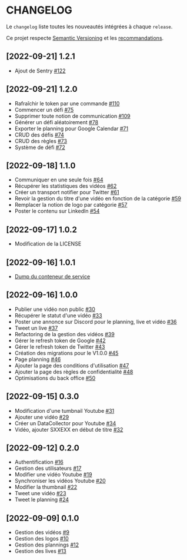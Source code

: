 # CHANGELOG

Le `changelog` liste toutes les nouveautés intégrées à chaque `release`.

Ce projet respecte [Semantic Versioning](https://semver.org/) et les [recommandations](https://keepachangelog.com/en/1.0.0/).

## [2022-09-21] 1.2.1
* Ajout de Sentry [#122](https://github.com/TBoileau/twitch/issues/112)

## [2022-09-21] 1.2.0
* Rafraîchir le token par une commande [#110](https://github.com/TBoileau/twitch/issues/110)
* Commencer un défi [#75](https://github.com/TBoileau/twitch/issues/75)
* Supprimer toute notion de communication [#109](https://github.com/TBoileau/twitch/issues/109)
* Générer un défi aléatoirement [#78](https://github.com/TBoileau/twitch/issues/78)
* Exporter le planning pour Google Calendar [#71](https://github.com/TBoileau/twitch/issues/71)
* CRUD des défis [#74](https://github.com/TBoileau/twitch/issues/74)
* CRUD des règles [#73](https://github.com/TBoileau/twitch/issues/73)
* Système de défi [#72](https://github.com/TBoileau/twitch/issues/72)

## [2022-09-18] 1.1.0
* Communiquer en une seule fois [#64](https://github.com/TBoileau/twitch/issues/64)
* Récupérer les statistiques des vidéos [#62](https://github.com/TBoileau/twitch/issues/62)
* Créer un transport notifier pour Twitter [#61](https://github.com/TBoileau/twitch/issues/61)
* Revoir la gestion du titre d'une vidéo en fonction de la catégorie [#59](https://github.com/TBoileau/twitch/issues/59)
* Remplacer la notion de logo par catégorie [#57](https://github.com/TBoileau/twitch/issues/57)
* Poster le contenu sur LinkedIn [#54](https://github.com/TBoileau/twitch/issues/54)

## [2022-09-17] 1.0.2
* Modification de la LICENSE

## [2022-09-16] 1.0.1
* [Dump du conteneur de service](https://symfony.com/doc/current/performance.html#dump-the-service-container-into-a-single-file)

## [2022-09-16] 1.0.0
* Publier une vidéo non public [#30](https://github.com/TBoileau/twitch/issues/30)
* Récupérer le statut d'une vidéo [#33](https://github.com/TBoileau/twitch/issues/33)
* Poster une annonce sur Discord pour le planning, live et vidéo [#36](https://github.com/TBoileau/twitch/issues/36)
* Tweet un live [#37](https://github.com/TBoileau/twitch/issues/37)
* Refactoring de la gestion des vidéos [#39](https://github.com/TBoileau/twitch/issues/39)
* Gérer le refresh token de Google [#42](https://github.com/TBoileau/twitch/issues/42)
* Gérer le refresh token de Twitter [#43](https://github.com/TBoileau/twitch/issues/43)
* Création des migrations pour le V1.0.0 [#45](https://github.com/TBoileau/twitch/issues/45)
* Page planning [#46](https://github.com/TBoileau/twitch/issues/46)
* Ajouter la page des conditions d'utilisation [#47](https://github.com/TBoileau/twitch/issues/47)
* Ajouter la page des règles de confidentialité [#48](https://github.com/TBoileau/twitch/issues/48)
* Optimisations du back office [#50](https://github.com/TBoileau/twitch/issues/50)

## [2022-09-15] 0.3.0
* Modification d'une tumbnail Youtube [#31](https://github.com/TBoileau/twitch/issues/31)
* Ajouter une vidéo [#29](https://github.com/TBoileau/twitch/issues/29)
* Créer un DataCollector pour Youtube [#34](https://github.com/TBoileau/twitch/issues/34)
* Vidéo, ajouter SXXEXX en début de titre [#32](https://github.com/TBoileau/twitch/issues/32)

## [2022-09-12] 0.2.0
* Authentification [#16](https://github.com/TBoileau/twitch/issues/16)
* Gestion des utilisateurs [#17](https://github.com/TBoileau/twitch/issues/17)
* Modifier une vidéo Youtube [#19](https://github.com/TBoileau/twitch/issues/19)
* Synchroniser les vidéos Youtube [#20](https://github.com/TBoileau/twitch/issues/20)
* Modifier la thumbnail [#22](https://github.com/TBoileau/twitch/issues/22)
* Tweet une vidéo [#23](https://github.com/TBoileau/twitch/issues/23)
* Tweet le planning [#24](https://github.com/TBoileau/twitch/issues/24)


## [2022-09-09] 0.1.0
* Gestion des vidéos [#9](https://github.com/TBoileau/twitch/issues/9)
* Gestion des logos [#10](https://github.com/TBoileau/twitch/issues/10)
* Gestion des plannings [#12](https://github.com/TBoileau/twitch/issues/12)
* Gestion des lives [#13](https://github.com/TBoileau/twitch/issues/13)

